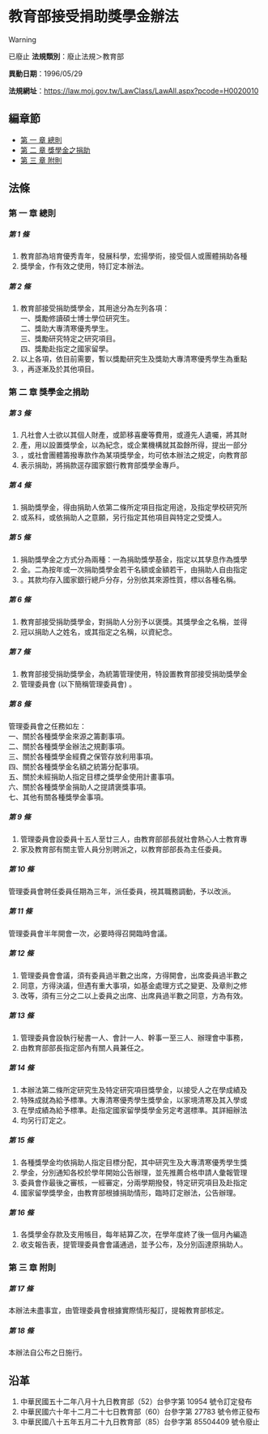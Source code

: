 # 教育部接受捐助獎學金辦法


> [!WARNING]
> 已廢止
**法規類別**：廢止法規＞教育部

**異動日期**：1996/05/29  

**法規網址**：https://law.moj.gov.tw/LawClass/LawAll.aspx?pcode=H0020010


## 編章節
* [第 一 章 總則](#第-一-章-總則)
* [第 二 章 獎學金之捐助](#第-二-章-獎學金之捐助)
* [第 三 章 附則](#第-三-章-附則)
## 法條
### 第 一 章 總則

##### 第 1 條
1. 教育部為培育優秀青年，發展科學，宏揚學術，接受個人或團體捐助各種
1. 獎學金，作有效之使用，特訂定本辦法。

##### 第 2 條
1. 教育部接受捐助獎學金，其用途分為左列各項：  
一、獎勵修讀碩士博士學位研究生。  
二、獎助大專清寒優秀學生。  
三、獎勵研究特定之研究項目。  
四、獎勵赴指定之國家留學。
1. 以上各項，依目前需要，暫以獎勵研究生及獎助大專清寒優秀學生為重點
1. ，再逐漸及於其他項目。

### 第 二 章 獎學金之捐助

##### 第 3 條
1. 凡社會人士欲以其個人財產，或節移喜慶等費用，或遵先人遺囑，將其財
1. 產，用以設置獎學金，以為紀念，或企業機構就其盈餘所得，提出一部分
1. ，或社會團體籌撥專款作為某項獎學金，均可依本辦法之規定，向教育部
1. 表示捐助，將捐款逕存國家銀行教育部獎學金專戶。

##### 第 4 條
1. 捐助獎學金，得由捐助人依第二條所定項目指定用途，及指定學校研究所
1. 或系科，或依捐助人之意願，另行指定其他項目與特定之受獎人。

##### 第 5 條
1. 捐助獎學金之方式分為兩種：一為捐助獎學基金，指定以其孳息作為獎學
1. 金。二為按年或一次捐助獎學金若干名額或金額若干，由捐助人自由指定
1. 。其款均存入國家銀行總戶分存，分別依其來源性質，標以各種名稱。

##### 第 6 條
1. 教育部接受捐助獎學金，對捐助人分別予以褒獎。其獎學金之名稱，並得
1. 冠以捐助人之姓名，或其指定之名稱，以資紀念。

##### 第 7 條
1. 教育部接受捐助獎學金，為統籌管理使用，特設置教育部接受捐助獎學金
1. 管理委員會 (以下簡稱管理委員會) 。

##### 第 8 條
管理委員會之任務如左：  
一、關於各種獎學金來源之籌劃事項。  
二、關於各種獎學金辦法之規劃事項。  
三、關於各種獎學金經費之保管存放利用事項。  
四、關於各種獎學金名額之統籌分配事項。  
五、關於未經捐助人指定目標之獎學金使用計畫事項。  
六、關於各種獎學金捐助人之提請褒獎事項。  
七、其他有關各種獎學金事項。

##### 第 9 條
1. 管理委員會設委員十五人至廿三人，由教育部部長就社會熱心人士教育專
1. 家及教育部有關主管人員分別聘派之，以教育部部長為主任委員。

##### 第 10 條
管理委員會聘任委員任期為三年，派任委員，視其職務調動，予以改派。

##### 第 11 條
管理委員會半年開會一次，必要時得召開臨時會議。

##### 第 12 條
1. 管理委員會會議，須有委員過半數之出席，方得開會，出席委員過半數之
1. 同意，方得決議，但遇有重大事項，如基金處理方式之變更、及章則之修
1. 改等，須有三分之二以上委員之出席、出席員過半數之同意，方為有效。

##### 第 13 條
1. 管理委員會設執行秘書一人、會計一人、幹事一至三人、辦理會中事務，
1. 由教育部部長指定部內有關人員兼任之。

##### 第 14 條
1. 本辦法第二條所定研究生及特定研究項目獎學金，以接受人之在學成績及
1. 特殊成就為給予標準。大專清寒優秀學生獎學金，以家境清寒及其入學或
1. 在學成績為給予標準。赴指定國家留學獎學金另定考選標準。其詳細辦法
1. 均另行訂定之。

##### 第 15 條
1. 各種獎學金均依捐助人指定目標分配，其中研究生及大專清寒優秀學生獎
1. 學金，分別通知各校於學年開始公告辦理，並先推薦合格申請人彙報管理
1. 委員會作最後之審核，一經審定，分兩學期撥發，特定研究項目及赴指定
1. 國家留學獎學金，由教育部根據捐助情形，臨時訂定辦法，公告辦理。

##### 第 16 條
1. 各獎學金存款及支用帳目，每年結算乙次，在學年度終了後一個月內編造
1. 收支報告表，提管理委員會會議通過，並予公布，及分別函達原捐助人。

### 第 三 章 附則

##### 第 17 條
本辦法未盡事宜，由管理委員會根據實際情形擬訂，提報教育部核定。

##### 第 18 條
本辦法自公布之日施行。

## 沿革
1. 中華民國五十二年八月十九日教育部（52）台參字第 10954  號令訂定發布
1. 中華民國六十年十二月二十七日教育部（60）台參字第 27783  號令修正發布
1. 中華民國八十五年五月二十九日教育部（85）台參字第 85504409 號令廢止
